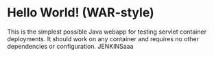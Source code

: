 Hello World! (WAR-style)
===============

This is the simplest possible Java webapp for testing servlet container deployments.  It should work on any container and requires no other dependencies or configuration. JENKINSaaa
